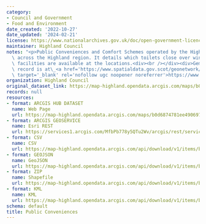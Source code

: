 ```yaml
---
category:
- Council and Government
- Food and Environment
date_created: '2022-10-27'
date_updated: '2024-02-21'
license: https://www.nationalarchives.gov.uk/doc/open-government-licence/version/3/
maintainer: Highland Council
notes: "<p>Public Conveniences and Comfort Schemes operated by the Highland Council\
  \ across the Highland region. It details which toilets close over winter and what\
  \ facilities are available at the locations.<div><br /></div><div>Gemini metadata\
  \ record is at\_<a href='https://www.spatialdata.gov.scot/geonetwork/srv/eng/catalog.search#/metadata/415bb2fa-bd15-4037-b62a-a2c25161807a'\
  \ target='_blank' rel='nofollow ugc noopener noreferrer'>https://www.spatialdata.gov.scot/geonetwork/srv/eng/catalog.search#/metadata/415bb2fa-bd15-4037-b62a-a2c25161807a</a></div></p>"
organization: Highland Council
original_dataset_link: https://map-highland.opendata.arcgis.com/maps/b0d6874781ee4906971f05d93b587127_0
records: null
resources:
- format: ARCGIS HUB DATASET
  name: Web Page
  url: https://map-highland.opendata.arcgis.com/maps/b0d6874781ee4906971f05d93b587127_0
- format: ARCGIS GEOSERVICE
  name: Esri REST
  url: https://services1.arcgis.com/MfbPb778y5QTu2Wv/arcgis/rest/services/Public_Conveniences/FeatureServer/0
- format: CSV
  name: CSV
  url: https://map-highland.opendata.arcgis.com/api/download/v1/items/b0d6874781ee4906971f05d93b587127/csv?layers=0
- format: GEOJSON
  name: GeoJSON
  url: https://map-highland.opendata.arcgis.com/api/download/v1/items/b0d6874781ee4906971f05d93b587127/geojson?layers=0
- format: ZIP
  name: Shapefile
  url: https://map-highland.opendata.arcgis.com/api/download/v1/items/b0d6874781ee4906971f05d93b587127/shapefile?layers=0
- format: KML
  name: KML
  url: https://map-highland.opendata.arcgis.com/api/download/v1/items/b0d6874781ee4906971f05d93b587127/kml?layers=0
schema: default
title: Public Conveniences
---
```

